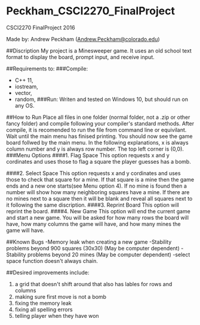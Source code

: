 # Peckham_CSCI2270_FinalProject
CSCI2270 FinalProject 2016

Made by: Andrew Peckham (Andrew.Peckham@colorado.edu)

##Discription
My project is a Minesweeper game. It uses an old school text format to display the board, prompt input, and receive input.

##Requirements to:
###Compile:
-  C++ 11,
-  iostream,
-  vector,
-  random,
###Run:
  Writen and tested on Windows 10, but should run on any OS. 

##How to Run
Place all files in one folder (normal folder, not a .zip or other fancy folder) and compile following your compiler's standard methods. After compile, it is recomended to run the file from command line or equivilant. Wait until the main menu has finised printing. You should now see the game board follwed by the main menu. In the following explanations, x is always column number and y is always row number. The top left corner is (0,0).
###Menu Options
####1. Flag Space
This option requests x and y cordinates and uses those to flag a square the player guesses has a bomb.

####2. Select Space
This option requests x and y cordinates and uses those to check that square for a mine. If that square is a mine then the game ends and a new one starts(see Menu option 4). If no mine is found then a number will show how many neighboring squares have a mine. If there are no mines next to a square then it will be blank and reveal all squares next to it following the same discription.
####3. Reprint Board
This option will reprint the board.
####4. New Game
This option will end the current game and start a new game. You will be asked for how many rows the board will have, how many columns the game will have, and how many mines the game will have.

##Known Bugs
-Memory leak when creating a new game
-Stability problems beyond 900 squares (30x30) (May be computer dependent)
-Stability problems beyond 20 mines (May be computer dependent)
-select space function doesn't always chain.

##Desired improvements include:
1. a grid that doesn't shift around that also has lables for rows and columns
2. making sure first move is not a bomb
3. fixing the memory leak
4. fixing all spelling errors
5. telling player when they have won


